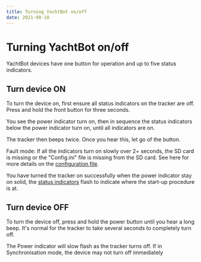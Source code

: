 ```yaml
---
title: Turning YachtBot on/off
date: 2021-08-18
---
```


# Turning YachtBot on/off

YachtBot devices have one button for operation and up to five status indicators.

## Turn device ON

To turn the device on, first ensure all status indicators on the tracker are off. Press and hold the front button for three seconds.

You see the power indicator turn on, then in sequence the status indicators below the power indicator turn on, until all indicators are on.

The tracker then beeps twice. Once you hear this, let go of the button.

Fault mode: If all the indicators turn on slowly over 2+ seconds, the SD card is missing or the "Config.ini" file is missing from the SD card. See here for more details on the [configuration file](../../YachtBot%20Products/YachtBot%20product%20family%20fundamentals/Configuration%20File.md).

You have turned the tracker on successfully when the power indicator stay on solid, the [status indicators](../../YachtBot%20Products/YachtBot%20product%20family%20fundamentals/Status%20LED%20Indicators.md) flash to indicate where the start-up procedure is at.

## Turn device OFF

To turn the device off, press and hold the power button until you hear a long beep. It's normal for the tracker to take several seconds to completely turn off.

The Power indicator will slow flash as the tracker turns off. If in Synchronisation mode, the device may not turn off immediately
